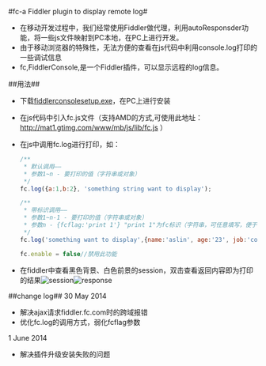 #fc-a Fiddler plugin to display remote log#


* 在移动开发过程中，我们经常使用Fiddler做代理，利用autoResponsder功能，将一些js文件映射到PC本地，在PC上进行开发。
* 由于移动浏览器的特殊性，无法方便的查看在js代码中利用console.log打印的一些调试信息
* fc,FiddlerConsole,是一个Fiddler插件，可以显示远程的log信息。

##用法##
* 下载[fiddlerconsolesetup.exe](https://github.com/aslinwang/fc/blob/master/fiddlerconsolesetup.exe)，在PC上进行安装
* 在js代码中引入fc.js文件（支持AMD的方式,可使用此地址：http://mat1.gtimg.com/www/mb/js/lib/fc.js ）
* 在js中调用fc.log进行打印，如：

    ```javascript
    /**
     * 默认调用——
     * 参数1~n - 要打印的值（字符串或对象）
     */
    fc.log({a:1,b:2}, 'something string want to display');
    
    /**
     * 带标识调用——
     * 参数1~n-1 - 要打印的值（字符串或对象）
     * 参数n - {fcflag:'print 1'} "print 1"为fc标识（字符串，可任意填写，便于在fiddler中找到该次打印对应的session） 
     */
    fc.log('something want to display',{name:'aslin', age:'23', job:'code farmer'}, {fcflag:'print 1'});
    
    fc.enable = false//禁用此功能
    ```
 
* 在fiddler中查看黑色背景、白色前景的session，双击查看返回内容即为打印的结果![session](http://t2.qpic.cn/mblogpic/cf0ed62451b7fb150ede/2000)![response](http://t2.qpic.cn/mblogpic/6c5ac420425012d741d4/2000)

##change log##
30 May 2014
* 解决ajax请求fiddler.fc.com时的跨域报错
* 优化fc.log的调用方式，弱化fcflag参数

1 June 2014
* 解决插件升级安装失败的问题